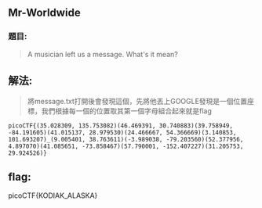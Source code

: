 ## Mr-Worldwide 
### 題目:
>A musician left us a message. What's it mean?



## 解法:
>將message.txt打開後會發現這個，先將他丟上GOOGLE發現是一個位置座標，我們根據每一個的位置取其第一個字母組合起來就是flag
```console
picoCTF{(35.028309, 135.753082)(46.469391, 30.740883)(39.758949, -84.191605)(41.015137, 28.979530)(24.466667, 54.366669)(3.140853, 101.693207)_(9.005401, 38.763611)(-3.989038, -79.203560)(52.377956, 4.897070)(41.085651, -73.858467)(57.790001, -152.407227)(31.205753, 29.924526)}

```
## flag:
picoCTF{KODIAK_ALASKA}